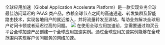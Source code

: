 全球应用加速（Global Application Accelerate Platform）是一款实现业务全球最佳访问延迟的 PAAS 类产品，依赖全球节点之间的高速通道、转发集群及智能路由技术，实现各地用户的就近接入，并将流量转发至源站，帮助业务解决全球用户访问卡顿或者延迟过高的问题。
![](http://imgcache.tcecqpoc.fsphere.cn/image/mc.qcloudimg.com/static/img/752baaa682af4fc2ff1c3d5a33b9ea06/image.png)
在使用全球应用加速前，您需要通过购买云平台全球加速产品创建一个全球应用加速实例。通过全球应用加速实例能够在全球范围内实现客户访问服务的网络加速。

